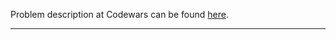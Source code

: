 Problem description at Codewars can be found
[here](https://www.codewars.com/kata/54fe05c4762e2e3047000add/train/python).

-------------


